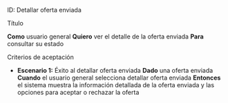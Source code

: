 ID: Detallar oferta enviada

Título

**Como** usuario general **Quiero** ver el detalle de la oferta enviada **Para** consultar su estado

Criterios de aceptación

- **Escenario 1:** Éxito al detallar oferta enviada
  **Dado** una oferta enviada
  **Cuando** el usuario general selecciona detallar oferta enviada
  **Entonces** el sistema muestra la información detallada de la oferta enviada y las opciones para aceptar o rechazar la oferta
